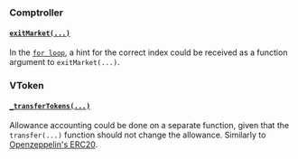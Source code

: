 ### Comptroller
#### [`exitMarket(...)`](https://github.com/code-423n4/2023-05-venus/blob/main/contracts/Comptroller.sol#L187) 

In the [`for loop`](https://github.com/code-423n4/2023-05-venus/blob/main/contracts/Comptroller.sol#L217), a hint for the correct index could be received as a function argument to `exitMarket(...)`.

### VToken
#### [`_transferTokens(...)`](https://github.com/code-423n4/2023-05-venus/blob/main/contracts/VToken.sol#L1297)
Allowance accounting could be done on a separate function, given that the `transfer(...)` function should not change the allowance. Similarly to [Openzeppelin's ERC20](https://github.com/OpenZeppelin/openzeppelin-contracts/blob/master/contracts/token/ERC20/ERC20.sol#L324).



